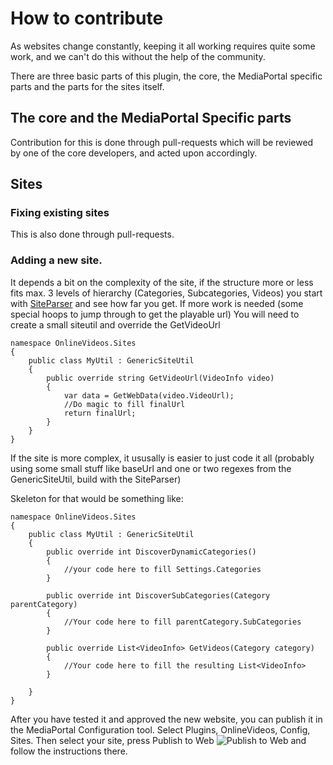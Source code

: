 # How to contribute

As websites change constantly, keeping it all working requires quite some work, and we can't do this without the help of the community.

There are three basic parts of this plugin, the core, the MediaPortal specific parts and the parts for the sites itself.

## The core and the MediaPortal Specific parts

Contribution for this is done through pull-requests which will be reviewed by one of the core developers, and acted upon accordingly.

## Sites

### Fixing existing sites
This is also done through pull-requests.

### Adding a new site.

It depends a bit on the complexity of the site, if the structure more or less fits max. 3 levels of hierarchy (Categories, Subcategories, Videos) you start with [SiteParser](https://github.com/MediaPortal/mp-onlinevideos2/wiki/SiteParser) and see how far you get.
If more work is needed (some special hoops to jump through to get the playable url) You will need to create a small siteutil and override the GetVideoUrl
```
namespace OnlineVideos.Sites
{
    public class MyUtil : GenericSiteUtil
    {
        public override string GetVideoUrl(VideoInfo video)
        {
            var data = GetWebData(video.VideoUrl);
            //Do magic to fill finalUrl
            return finalUrl;
        }
    }
}
```

If the site is more complex, it ususally is easier to just code it all (probably using some small stuff like baseUrl and one or two regexes from the GenericSiteUtil, build with the SiteParser)

Skeleton for that would be something like:
```
namespace OnlineVideos.Sites
{
    public class MyUtil : GenericSiteUtil
    {
        public override int DiscoverDynamicCategories()
        {
            //your code here to fill Settings.Categories
        }

        public override int DiscoverSubCategories(Category parentCategory)
        {
            //Your code here to fill parentCategory.SubCategories
        }

        public override List<VideoInfo> GetVideos(Category category)
        {
            //Your code here to fill the resulting List<VideoInfo>
        }

    }
}
```

After you have tested it and approved the new website, you can publish it in the MediaPortal Configuration tool.
Select Plugins, OnlineVideos, Config, Sites. Then select your site, press Publish to Web ![Publish to Web](https://raw.githubusercontent.com/MediaPortal/mp-onlinevideos2/master/OnlineVideos.MediaPortal1/Resources/PublishToWeb.png) and follow the instructions there.
